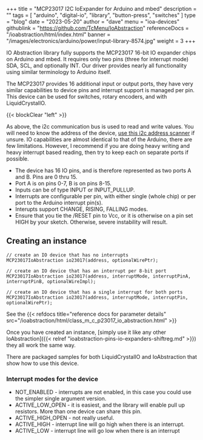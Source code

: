 +++
title = "MCP23017 I2C IoExpander for Arduino and mbed"
description = ""
tags = [ "arduino", "digital-io", "library", "button-press", "switches" ]
type = "blog"
date = "2023-05-20"
author =  "dave"
menu = "ioa-devices"
githublink = "https://github.com/TcMenu/IoAbstraction"
referenceDocs = "/ioabstraction/html/index.html"
banner = "/images/electronics/arduino/power/input-library-8574.jpg"
weight = 3
+++

IO Abstraction library fully supports the MCP23017 16-bit IO expander chips on Arduino and mbed. It requires only two pins (three for interrupt mode) SDA, SCL, and optionally INT. Our driver provides nearly all functionality using similar terminology to Arduino itself.

The MCP23017 provides 16 additional input or output ports, they have very similar capabilities to device pins and interrupt support is managed per pin. This device can be used for switches, rotary encoders, and with LiquidCrystalIO.

{{< blockClear "left" >}}

As above, the i2c communication bus is used to read and write values. You will need to know the address of the device, [use this i2c address scanner](https://playground.arduino.cc/Main/I2cScanner) if unsure. IO capabilities are almost identical to that of the Arduino, there are few limitations. However, I recommend if you are doing heavy writing and heavy interrupt based reading, then try to keep each on separate ports if possible.

* The device has 16 IO pins, and is therefore represented as two ports A and B. Pins are 0 thru 15.
* Port A is on pins 0-7, B is on pins 8-15.
* Inputs can be of type INPUT or INPUT_PULLUP.
* Interrupts are configurable per pin, with either single (whole chip) or per port to the Arduino interrupt pin(s).
* Interupts support CHANGE, RISING, FALLING modes.
* Ensure that you tie the /RESET pin to Vcc, or it is otherwise on a pin set HIGH by your sketch. Otherwise, severe instability will result.

## Creating an instance

    // create an IO device that has no interrupts
    MCP23017IoAbstraction io23017(address, optionalWirePtr);

    // create an IO device that has an interrupt per 8-bit port 
    MCP23017IoAbstraction io23017(address, interruptMode, interruptPinA, interruptPinB, optionalWireImpl);

    // create an IO device that has a single interrupt for both ports
    MCP23017IoAbstraction io23017(address, interruptMode, interruptPin, optionalWirePtr);

See the {{< refdocs title="reference docs for parameter details" src="/ioabstraction/html/class_m_c_p23017_io_abstraction.html" >}} 

Once you have created an instance, [simply use it like any other IoAbstraction]({{< relref "ioabstraction-pins-io-expanders-shiftreg.md" >}}) they all work the same way.

There are packaged samples for both LiquidCrystalIO and IoAbstraction that show how to use this device.

### Interrupt modes for the device

* NOT_ENABLED - interrupts are not enabled, in this case you could use the simpler single argument version.
* ACTIVE_LOW_OPEN - it is easiest, and the library will enable pull up resistors. More than one device can share this pin.
* ACTIVE_HIGH_OPEN - not really useful.
* ACTIVE_HIGH - interrupt line will go high when there is an interrupt.
* ACTIVE_LOW - interrupt line will go low when there is an interrupt